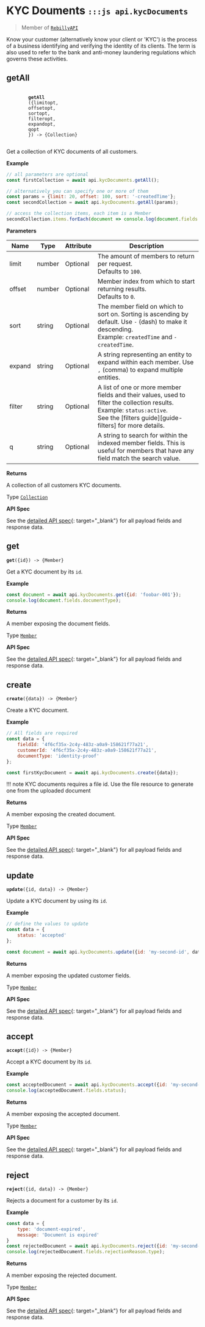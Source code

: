# KYC Douments <small>`:::js api.kycDocuments`</small>

> Member of [`RebillyAPI`][goto-rebillyapi]

Know your customer (alternatively know your client or 'KYC') is the process of a business identifying and verifying the identity of its clients. The term is also used to refer to the bank and anti-money laundering regulations which governs these activities.

## getAll

<div class="method">
    <code>
        <strong>getAll</strong>
        ({<span class="prop">limit</span><span class="optional" title="optional">opt</span>,
        <span class="prop">offset</span><span class="optional" title="optional">opt</span>,
        <span class="prop">sort</span><span class="optional" title="optional">opt</span>,
        <span class="prop">filter</span><span class="optional" title="optional">opt</span>,
        <span class="prop">expand</span><span class="optional" title="optional">opt</span>,
        <span class="prop">q</span><span class="optional" title="optional">opt</span>
        }) -> <span class="return">{Collection}</span>
    </code>
</div>

Get a collection of KYC documents of all customers.


**Example**

```js
// all parameters are optional
const firstCollection = await api.kycDocuments.getAll();

// alternatively you can specify one or more of them
const params = {limit: 20, offset: 100, sort: '-createdTime'};
const secondCollection = await api.kycDocuments.getAll(params);

// access the collection items, each item is a Member
secondCollection.items.forEach(document => console.log(document.fields.documentType));
```

**Parameters**


| Name | Type | Attribute | Description |
| - | - | - | - |
| limit | number | Optional | The amount of members to return per request.<br>Defaults to `100`. |
| offset | number | Optional | Member index from which to start returning results. <br>Defaults to `0`. |
| sort | string | Optional | The member field on which to sort on. Sorting is ascending by default. Use `-` (dash) to make it descending.<br>Example: `createdTime` and `-createdTime`. |
| expand | string | Optional | A string representing an entity to expand within each member. Use `,` (comma) to expand multiple entities. |
| filter | string | Optional | A list of one or more member fields and their values, used to filter the collection results.<br>Example: `status:active`.<br> See the [filters guide][guide-filters] for more details. |
| q | string | Optional | A string to search for within the indexed member fields. This is useful for members that have any field match the search value. |


**Returns**

A collection of all customers KYC documents.

Type [`Collection`][goto-collection]


**API Spec**

See the [detailed API spec][1]{: target="_blank"} for all payload fields and response data.

## get
<div class="method"><code><strong>get</strong>({<span class="prop">id</span>}) -> <span class="return">{Member}</span></code></div>

Get a KYC document by its `id`.

**Example**

```js
const document = await api.kycDocuments.get({id: 'foobar-001'});
console.log(document.fields.documentType);
```


**Returns**

A member exposing the document fields.

Type [`Member`][goto-member]


**API Spec**

See the [detailed API spec][2]{: target="_blank"} for all payload fields and response data.


## create
<div class="method"><code><strong>create</strong>({<span class="prop">data</span>}) -> <span class="return">{Member}</span></code></div>

Create a KYC document.

**Example**

```js
// All fields are required
const data = {
    fieldId: '4f6cf35x-2c4y-483z-a0a9-158621f77a21',
    customerId: '4f6cf35x-2c4y-483z-a0a9-158621f77a21',
    documentType: 'identity-proof'
};

const firstKycDocument = await api.kycDocuments.create({data});
```

!!! note
    KYC documents requires a file id. Use the file resource to generate one from the uploaded document

**Returns**

A member exposing the created document.

Type [`Member`][goto-member]


**API Spec**

See the [detailed API spec][3]{: target="_blank"} for all payload fields and response data.

## update
<div class="method"><code><strong>update</strong>({<span class="prop">id</span>, <span class="prop">data</span>}) -> <span class="return">{Member}</span></code></div>

Update a KYC document by using its `id`.

**Example**

```js
// define the values to update
const data = {
    status: 'accepted'
};

const document = await api.kycDocuments.update({id: 'my-second-id', data});
```

**Returns**

A member exposing the updated customer fields.

Type [`Member`][goto-member]


**API Spec**

See the [detailed API spec][4]{: target="_blank"} for all payload fields and response data.

## accept
<div class="method"><code><strong>accept</strong>({<span class="prop">id</span>}) -> <span class="return">{Member}</span></code></div>

Accept a KYC document by its `id`.


**Example**

```js
const acceptedDocument = await api.kycDocuments.accept({id: 'my-second-id'});
console.log(acceptedDocument.fields.status);
```

**Returns**

A member exposing the accepted document.

Type [`Member`][goto-member]


**API Spec**

See the [detailed API spec][5]{: target="_blank"} for all payload fields and response data.

## reject
<div class="method"><code><strong>reject</strong>({<span class="prop">id</span>, <span class="prop">data</span>}) -> <span class="return">{Member}</span></code></div>

Rejects a document for a customer by its `id`.

**Example**

```js
const data = {
    type: 'document-expired',
    message: 'Document is expired'
}
const rejectedDocument = await api.kycDocuments.reject({id: 'my-second-id', data});
console.log(rejectedDocument.fields.rejectionReason.type);
```

**Returns**

A member exposing the rejected document.

Type [`Member`][goto-member]


**API Spec**

See the [detailed API spec][6]{: target="_blank"} for all payload fields and response data.

[goto-rebillyapi]: ../rebilly-api
[goto-collection]: ../types/collection
[goto-member]: ../types/member
[goto-file]: ../types/file
[1]: http://rebilly.github.io/RebillyAPI/preview/add_kyc/#/paths/~1kyc-documents/get
[2]: http://rebilly.github.io/RebillyAPI/preview/add_kyc/#/paths/~1kyc-documents~1{id}/get
[3]: http://rebilly.github.io/RebillyAPI/preview/add_kyc/#/paths/~1kyc-documents/post
[4]: http://rebilly.github.io/RebillyAPI/preview/add_kyc/#/paths/~1kyc-documents~1{id}/put
[5]: http://rebilly.github.io/RebillyAPI/preview/add_kyc/#/paths/~1kyc-documents~1{id}~1acceptance/post
[6]: http://rebilly.github.io/RebillyAPI/preview/add_kyc/#/paths/~1kyc-documents~1{id}~1rejection/post
